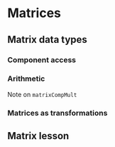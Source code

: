 # Matrices

## Matrix data types

### Component access 

### Arithmetic

Note on `matrixCompMult`

### Matrices as transformations

## Matrix lesson


